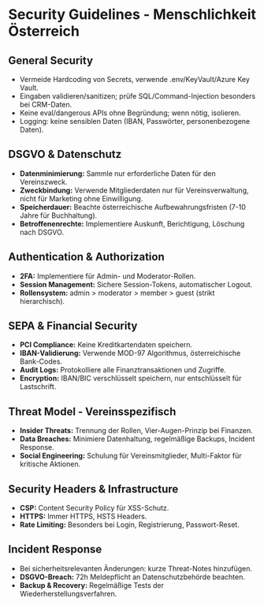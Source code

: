 # Security Guidelines - Menschlichkeit Österreich

## General Security

- Vermeide Hardcoding von Secrets, verwende .env/KeyVault/Azure Key Vault.
- Eingaben validieren/sanitizen; prüfe SQL/Command-Injection besonders bei CRM-Daten.
- Keine eval/dangerous APIs ohne Begründung; wenn nötig, isolieren.
- Logging: keine sensiblen Daten (IBAN, Passwörter, personenbezogene Daten).

## DSGVO & Datenschutz

- **Datenminimierung:** Sammle nur erforderliche Daten für den Vereinszweck.
- **Zweckbindung:** Verwende Mitgliederdaten nur für Vereinsverwaltung, nicht für Marketing ohne Einwilligung.
- **Speicherdauer:** Beachte österreichische Aufbewahrungsfristen (7-10 Jahre für Buchhaltung).
- **Betroffenenrechte:** Implementiere Auskunft, Berichtigung, Löschung nach DSGVO.

## Authentication & Authorization

- **2FA:** Implementiere für Admin- und Moderator-Rollen.
- **Session Management:** Sichere Session-Tokens, automatischer Logout.
- **Rollensystem:** admin > moderator > member > guest (strikt hierarchisch).

## SEPA & Financial Security

- **PCI Compliance:** Keine Kreditkartendaten speichern.
- **IBAN-Validierung:** Verwende MOD-97 Algorithmus, österreichische Bank-Codes.
- **Audit Logs:** Protokolliere alle Finanztransaktionen und Zugriffe.
- **Encryption:** IBAN/BIC verschlüsselt speichern, nur entschlüsselt für Lastschrift.

## Threat Model - Vereinsspezifisch

- **Insider Threats:** Trennung der Rollen, Vier-Augen-Prinzip bei Finanzen.
- **Data Breaches:** Minimiere Datenhaltung, regelmäßige Backups, Incident Response.
- **Social Engineering:** Schulung für Vereinsmitglieder, Multi-Faktor für kritische Aktionen.

## Security Headers & Infrastructure

- **CSP:** Content Security Policy für XSS-Schutz.
- **HTTPS:** Immer HTTPS, HSTS Headers.
- **Rate Limiting:** Besonders bei Login, Registrierung, Passwort-Reset.

## Incident Response

- Bei sicherheitsrelevanten Änderungen: kurze Threat-Notes hinzufügen.
- **DSGVO-Breach:** 72h Meldepflicht an Datenschutzbehörde beachten.
- **Backup & Recovery:** Regelmäßige Tests der Wiederherstellungsverfahren.
